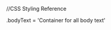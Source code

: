 //CSS Styling Reference

.bodyText = 'Container for all body text'

<!-- .title = "Main page Titles"
.subTitle = "Secondary Titles on each page"
.subSubTitle = "Third level title on each page"
.eventInfo = "Event details div containing event details"
  .name = "name of event div "
  .time = "time of event div"
  .date = "date of event div"
  .description = "description of event div"
  .location = "location of event div"

.eventsHosting = "The events div containing all the events you are hosting"  
 .events = ""
.eventsGuesting = "The events div containing all the events you are a guest of"

.noEvents = "Div for response if you are not hosting or invited to any events"


.userDetails = ""


.login = "Any type of login box"
.inviteGuests = "Invite guests input forms"

.nameForm = "Enter name form div"
.emailForm = "Enter email address form div"
.passwordForm = "Enter password form div"

.guestsDishes = "Div containing dishes guests need to bring"
  .dishes = "Div containing dishes users bringing/need to bring"
    .dish = "particular dish div"
      .course #{dish.course}
      .dishUser #{dish.userId}
      .dishName #{dish.name} -->
